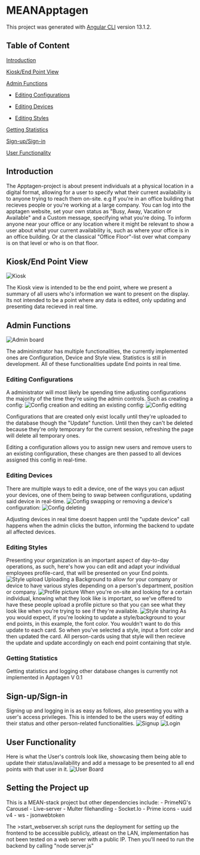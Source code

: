# MEANApptagen

This project was generated with [Angular CLI](https://github.com/angular/angular-cli) version 13.1.2.

## Table of Content
[Introduction](#introduction)

[Kiosk/End Point View](#kioskend-point-view)

[Admin Functions](#admin-functions)
- [Editing Configurations](#editing-configurations)

- [Editing Devices](#editing-devices)

- [Editing Styles](#editing-styles)

[Getting Statistics](#getting-statistics)

[Sign-up/Sign-in](#sign-upsign-in)

[User Functionality](#user-functionality)
    
<!-- * [License](#license) -->
    
## Introduction
The Apptagen-project is about present individuals at a physical location in a digital format, allowing for a user to specify what their current availability is to anyone trying to reach them on-site.
e.g If you're in an office building that recieves people or you're working at a large company. You can log into the apptagen website, set your own status as "Busy, Away, Vacation or Available" and a Custom message, specifying what you're doing.
To inform anyone near your office or any location where it might be relevant to show a user about what your current availability is, such as where your office is in an office building. Or at the classical "Office Floor"-list over what company is on that level or who is on that floor.
## Kiosk/End Point View
![Kiosk](./github-readme-images/device-kiosk.gif)

The Kiosk view is intended to be the end point, where we present a summary of all users who's information we want to present on the display. Its not intended to be a point where any data is edited, only updating and presenting data recieved in real time.
## Admin Functions
![Admin board](./github-readme-images/admin.gif)

The admininstrator has multiple functionalities, the currently implemented ones are Configuration, Device and Style view. Statistics is still in development. All of these functionalities update End points in real time.

### Editing Configurations
A administrator will most likely be spending time adjusting configurations the majority of the time they're using the admin controls.
Such as creating a config:
![Config creation](./github-readme-images/config-creation.gif)
and editing an existing config:
![Config editing](./github-readme-images/config-editing.gif)

Configurations that are created only exist locally until they're uploaded to the database though the "Update" function. Until then they can't be deleted because they're only temporary for the current session, refreshing the page will delete all temporary ones. 

Editing a configuration allows you to assign new users and remove users to an existing configuration, these changes are then passed to all devices assigned this config in real-time.

### Editing Devices
There are multiple ways to edit a device, one of the ways you can adjust your devices, one of them being to swap between configurations, updating said device in real-time.
![Config swapping](./github-readme-images/config-swapping.gif)
or removing a device's configuration:
![Config deleting](./github-readme-images/removing-config.gif)

Adjusting devices in real time doesnt happen until the "update device" call happens when the admin clicks the button, informing the backend to update all affected devices.

### Editing Styles
Presenting your organization is an important aspect of day-to-day operations, as such, here's how you can edit and adapt your individual employees profile-card, that will be presented on your End points.
![Style upload](./github-readme-images/image-upload.gif)
Uploading a Background to allow for your company or device to have various styles depending on a person's department, position or company.
![Profile picture](./github-readme-images/profile-picture-upload.gif)
When you're on-site and looking for a certain individual, knowing what they look like is important, so we've offered to have these people upload a profile picture so that you can see what they look like when you're trying to see if they're available.
![Style sharing](./github-readme-images/sharing-style.gif)
As you would expect, if you're looking to update a style/background to your end points, in this example, the font color. You wouldn't want to do this update to each card. So when you've selected a style, input a font color and then updated the card.
All person-cards using that style will then recieve the update and update accordingly on each end point containing that style.

### Getting Statistics
Getting statistics and logging other database changes is currently not implemented in Apptagen V 0.1

## Sign-up/Sign-in
Signing up and logging in is as easy as follows, also presenting you with a user's access privileges. This is intended to be the users way of editing their status and other person-related functionalities.
![Signup](./github-readme-images/signup.gif)
![Login](./github-readme-images/Login.gif)

## User Functionality
Here is what the User's controls look like, showcasing them being able to update their status/availability and add a message to be presented to all end points with that user in it.
![User Board](./github-readme-images/user-board.gif)

## Setting the Project up
This is a MEAN-stack project but other dependencies include:
    - PrimeNG's Carousel
    - Live-server
    - Multer filehandling
    - Socket.Io
    - Prime icons
    - uuid v4
    - ws
    - jsonwebtoken

The >start_webserver.sh script runs the deployment for setting up the frontend to be accessible publicly, atleast on the LAN, implementation has not been tested on a web server with a public IP.
Then you'll need to run the backend by calling "node server.js"

